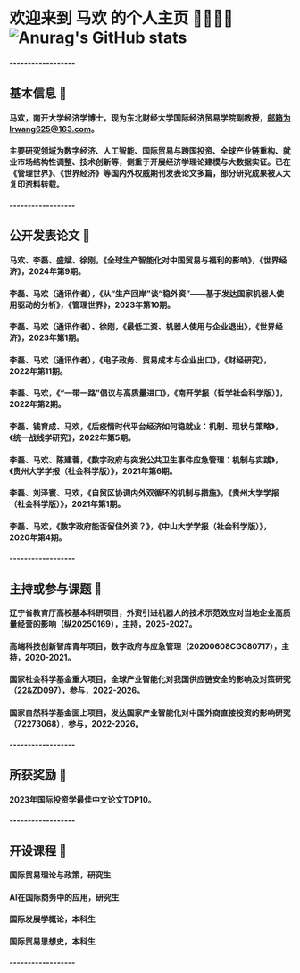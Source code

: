 <!--
**lrw-hm/lrw-hm** is a ✨ _special_ ✨ repository because its `README.md` (this file) appears on your GitHub profile.

Here are some ideas to get you started:

- 🔭 I’m currently working on ...
- 🌱 I’m currently learning ...
- 👯 I’m looking to collaborate on ...
- 🤔 I’m looking for help with ...
- 💬 Ask me about ...
- 📫 How to reach me: ...
- 😄 Pronouns: ...
- ⚡ Fun fact: ...
-->

# 欢迎来到 马欢 的个人主页 👋👋😄😄  ![Anurag's GitHub stats](https://github-readme-stats.vercel.app/api?username=lrw-hm)    

#### ------------------

## 基本信息 💬
#### 马欢，南开大学经济学博士，现为东北财经大学国际经济贸易学院副教授，邮箱为lrwang625@163.com。
#### 主要研究领域为数字经济、人工智能、国际贸易与跨国投资、全球产业链重构、就业市场结构性调整、技术创新等，侧重于开展经济学理论建模与大数据实证。已在《管理世界》、《世界经济》等国内外权威期刊发表论文多篇，部分研究成果被人大复印资料转载。

#### ------------------

## 公开发表论文 💬
#### 马欢、李磊、盛斌、徐刚，《全球生产智能化对中国贸易与福利的影响》，《世界经济》，2024年第9期。
#### 李磊、马欢（通讯作者），《从“生产回岸”谈“稳外资”——基于发达国家机器人使用驱动的分析》，《管理世界》，2023年第10期。
#### 李磊、马欢（通讯作者）、徐刚，《最低工资、机器人使用与企业退出》，《世界经济》，2023年第1期。
#### 李磊、马欢（通讯作者），《电子政务、贸易成本与企业出口》，《财经研究》，2022年第11期。
#### 李磊、马欢，《“一带一路”倡议与高质量进口》，《南开学报（哲学社会科学版）》，2022年第2期。
#### 李磊、钱育成、马欢，《后疫情时代平台经济如何稳就业：机制、现状与策略》，《统一战线学研究》，2022年第5期。
#### 李磊、马欢、陈建蓉，《数字政府与突发公共卫生事件应急管理：机制与实践》，《贵州大学学报（社会科学版）》，2021年第6期。
#### 李磊、刘泽寰、马欢，《自贸区协调内外双循环的机制与措施》，《贵州大学学报（社会科学版）》，2021年第1期。
#### 李磊、马欢，《数字政府能否留住外资？》，《中山大学学报（社会科学版）》，2020年第4期。

#### ------------------

## 主持或参与课题 💬
#### 辽宁省教育厅高校基本科研项目，外资引进机器人的技术示范效应对当地企业高质量经营的影响（纵20250169），主持，2025-2027。
#### 高端科技创新智库青年项目，数字政府与应急管理（20200608CG080717），主持，2020-2021。
#### 国家社会科学基金重大项目，全球产业智能化对我国供应链安全的影响及对策研究（22&ZD097），参与，2022-2026。
#### 国家自然科学基金面上项目，发达国家产业智能化对中国外商直接投资的影响研究（72273068），参与，2022-2026。

#### ------------------

## 所获奖励 💬
#### 2023年国际投资学最佳中文论文TOP10。

#### ------------------

## 开设课程 💬
#### 国际贸易理论与政策，研究生
#### AI在国际商务中的应用，研究生
#### 国际发展学概论，本科生
#### 国际贸易思想史，本科生

#### ------------------








